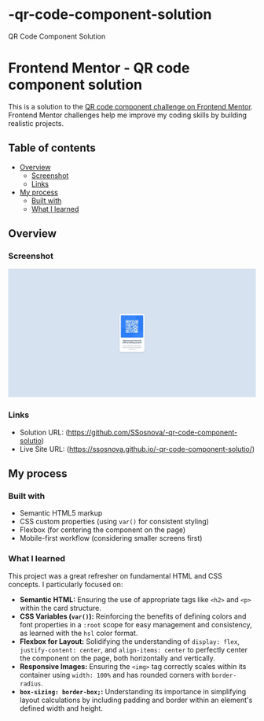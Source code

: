 # -qr-code-component-solution
 QR Code Component Solution
# Frontend Mentor - QR code component solution

This is a solution to the [QR code component challenge on Frontend Mentor](https://www.frontendmentor.io/challenges/qr-code-component-iux_sIO_H). Frontend Mentor challenges help me improve my coding skills by building realistic projects. 

## Table of contents

- [Overview](#overview)
  - [Screenshot](#screenshot)
  - [Links](#links)
- [My process](#my-process)
  - [Built with](#built-with)
  - [What I learned](#what-i-learned)
  
  

## Overview

### Screenshot

![Screenshot of the QR code component solution](./qr-component-screenshot.jpeg)

### Links

- Solution URL: (https://github.com/SSosnova/-qr-code-component-solutio)
- Live Site URL: (https://ssosnova.github.io/-qr-code-component-solutio/)

## My process

### Built with

- Semantic HTML5 markup
- CSS custom properties (using `var()` for consistent styling)
- Flexbox (for centering the component on the page)
- Mobile-first workflow (considering smaller screens first)

### What I learned

This project was a great refresher on fundamental HTML and CSS concepts. I particularly focused on:

- **Semantic HTML:** Ensuring the use of appropriate tags like `<h2>` and `<p>` within the card structure.
- **CSS Variables (`var()`):** Reinforcing the benefits of defining colors and font properties in a `:root` scope for easy management and consistency, as learned with the `hsl` color format.
- **Flexbox for Layout:** Solidifying the understanding of `display: flex`, `justify-content: center`, and `align-items: center` to perfectly center the component on the page, both horizontally and vertically.
- **Responsive Images:** Ensuring the `<img>` tag correctly scales within its container using `width: 100%` and has rounded corners with `border-radius`.
- **`box-sizing: border-box;`:** Understanding its importance in simplifying layout calculations by including padding and border within an element's defined width and height.



